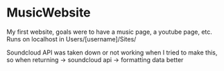 # MusicWebsite

My first website, goals were to have a music page, a youtube page, etc.
Runs on localhost in Users/[username]/Sites/

Soundcloud API was taken down or not working when I tried to make this, so when returning
    -> soundcloud api
    -> formatting data better

